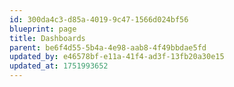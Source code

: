 ```yaml
---
id: 300da4c3-d85a-4019-9c47-1566d024bf56
blueprint: page
title: Dashboards
parent: be6f4d55-5b4a-4e98-aab8-4f49bbdae5fd
updated_by: e46578bf-e11a-41f4-ad3f-13fb20a30e15
updated_at: 1751993652
---
```

